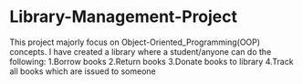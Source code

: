 # Library-Management-Project
This project majorly focus on Object-Oriented_Programming(OOP) concepts. 
I have created a library where a student/anyone can do the following:
1.Borrow books
2.Return books
3.Donate books to library
4.Track all books which are issued to someone
